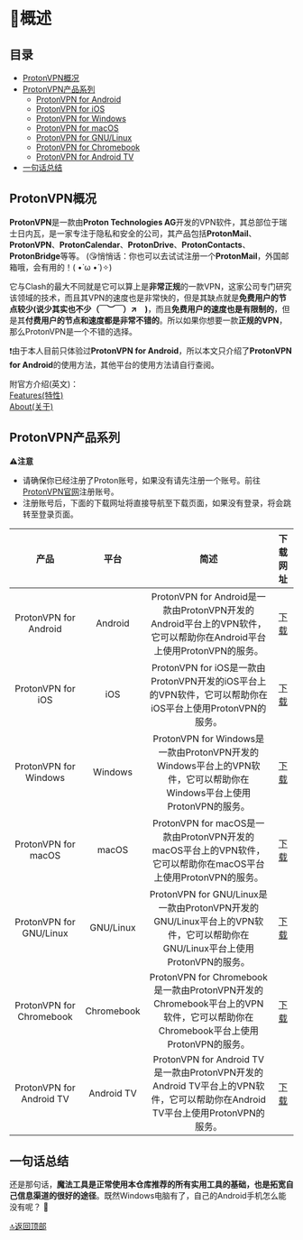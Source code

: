 # 🧾概述

## 目录
- [ProtonVPN概况](#protonvpn%E6%A6%82%E5%86%B5)
- [ProtonVPN产品系列](#protonvpn%E4%BA%A7%E5%93%81%E7%B3%BB%E5%88%97)
  - [ProtonVPN for Android](#protonvpn%E4%BA%A7%E5%93%81%E7%B3%BB%E5%88%97)
  - [ProtonVPN for iOS](#protonvpn%E4%BA%A7%E5%93%81%E7%B3%BB%E5%88%97)
  - [ProtonVPN for Windows](#protonvpn%E4%BA%A7%E5%93%81%E7%B3%BB%E5%88%97)
  - [ProtonVPN for macOS](#protonvpn%E4%BA%A7%E5%93%81%E7%B3%BB%E5%88%97)
  - [ProtonVPN for GNU/Linux](#protonvpn%E4%BA%A7%E5%93%81%E7%B3%BB%E5%88%97)
  - [ProtonVPN for Chromebook](#protonvpn%E4%BA%A7%E5%93%81%E7%B3%BB%E5%88%97)
  - [ProtonVPN for Android TV](#protonvpn%E4%BA%A7%E5%93%81%E7%B3%BB%E5%88%97)
- [一句话总结](#%E4%B8%80%E5%8F%A5%E8%AF%9D%E6%80%BB%E7%BB%93)

## ProtonVPN概况
**ProtonVPN**是一款由**Proton Technologies AG**开发的VPN软件，其总部位于瑞士日内瓦，是一家专注于隐私和安全的公司，其产品包括**ProtonMail**、**ProtonVPN**、**ProtonCalendar**、**ProtonDrive**、**ProtonContacts**、**ProtonBridge**等等。
(😘悄悄话：你也可以去试试注册一个**ProtonMail**，外国邮箱哦，会有用的！( •̀ ω •́ )✧)  

它与Clash的最大不同就是它可以算上是**非常正规**的一款VPN，这家公司专门研究该领域的技术，而且其VPN的速度也是非常快的，但是其缺点就是**免费用户的节点较少(说少其实也不少（￣︶￣）↗　)**，而且**免费用户的速度也是有限制的**，但是其**付费用户的节点和速度都是非常不错的**。所以如果你想要一款**正规的VPN**，那么ProtonVPN是一个不错的选择。

❗由于本人目前只体验过**ProtonVPN for Android**，所以本文只介绍了**ProtonVPN for Android**的使用方法，其他平台的使用方法请自行查阅。

附官方介绍(英文)：  
[Features(特性)](https://protonvpn.com/secure-vpn)  
[About(关于)](https://protonvpn.com/about)

## ProtonVPN产品系列
⚠**注意**
* 请确保你已经注册了Proton账号，如果没有请先注册一个账号。前往[ProtonVPN官网](https://protonvpn.com/)注册账号。
* 注册账号后，下面的下载网址将直接导航至下载页面，如果没有登录，将会跳转至登录页面。

|           产品           |    平台    |                                                             简述                                                              |                    下载网址                     |
| :----------------------: | :--------: | :---------------------------------------------------------------------------------------------------------------------------: | :---------------------------------------------: |
|  ProtonVPN for Android   |  Android   |     ProtonVPN for Android是一款由ProtonVPN开发的Android平台上的VPN软件，它可以帮助你在Android平台上使用ProtonVPN的服务。      | [下载](https://account.protonvpn.com/downloads) |
|    ProtonVPN for iOS     |    iOS     |           ProtonVPN for iOS是一款由ProtonVPN开发的iOS平台上的VPN软件，它可以帮助你在iOS平台上使用ProtonVPN的服务。            | [下载](https://account.protonvpn.com/downloads) |
|  ProtonVPN for Windows   |  Windows   |     ProtonVPN for Windows是一款由ProtonVPN开发的Windows平台上的VPN软件，它可以帮助你在Windows平台上使用ProtonVPN的服务。      | [下载](https://account.protonvpn.com/downloads) |
|   ProtonVPN for macOS    |   macOS    |        ProtonVPN for macOS是一款由ProtonVPN开发的macOS平台上的VPN软件，它可以帮助你在macOS平台上使用ProtonVPN的服务。         | [下载](https://account.protonvpn.com/downloads) |
| ProtonVPN for GNU/Linux  | GNU/Linux  |  ProtonVPN for GNU/Linux是一款由ProtonVPN开发的GNU/Linux平台上的VPN软件，它可以帮助你在GNU/Linux平台上使用ProtonVPN的服务。   | [下载](https://account.protonvpn.com/downloads) |
| ProtonVPN for Chromebook | Chromebook | ProtonVPN for Chromebook是一款由ProtonVPN开发的Chromebook平台上的VPN软件，它可以帮助你在Chromebook平台上使用ProtonVPN的服务。 | [下载](https://account.protonvpn.com/downloads) |
| ProtonVPN for Android TV | Android TV | ProtonVPN for Android TV是一款由ProtonVPN开发的Android TV平台上的VPN软件，它可以帮助你在Android TV平台上使用ProtonVPN的服务。 | [下载](https://account.protonvpn.com/downloads) |

## 一句话总结
还是那句话，**魔法工具是正常使用本仓库推荐的所有实用工具的基础，也是拓宽自己信息渠道的很好的途径**。既然Windows电脑有了，自己的Android手机怎么能没有呢？ 💞 

[🔝返回顶部](#目录)

